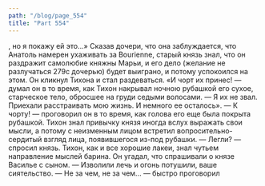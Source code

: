 ```yaml
---
path: "/blog/page_554"
title: "Part 554"
---
```


, но я покажу ей это...»
Сказав дочери, что она заблуждается, что Анатоль намерен ухаживать за Bourienne, старый князь знал, что он раздражит самолюбие княжны Марьи, и его дело (желание не разлучаться 279с дочерью) будет выиграно, и потому успокоился на этом. Он кликнул Тихона и стал раздеваться.
«И чорт их принес! — думал он в то время, как Тихон накрывал ночною рубашкой его сухое, старческое тело, обросшее на груди седыми волосами. — Я их не звал. Приехали расстраивать мою жизнь. И немного ее осталось».
— К чорту! — проговорил он в то время, как голова его еще была покрыта рубашкой.
Тихон знал привычку князя иногда вслух выражать свои мысли, а потому с неизменным лицом встретил вопросительно-сердитый взгляд лица, появившегося из-под рубашки.
— Легли? — спросил князь.
Тихон, как и все хорошие лакеи, знал чутьем направление мыслей барина. Он угадал, что спрашивали о князе Василье с сыном.
— Изволили лечь и огонь потушили, ваше сиятельство.
— Не за чем, не за чем... — быстро проговорил 
